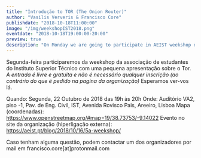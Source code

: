 ```yaml
---
title: "Introdução to TOR (The Onion Router)"
author: "Vasilis Ververis & Francisco Core"
publishdate: "2018-10-18T11:00:00"
image: "/img/weekshopIST2018.png"
eventdate: "2018-10-18T19:00:00-20:00"
preview: true
description: "On Monday we are going to participate in AEIST weekshop days and make a gentle presentation to Tor."
---
```


Segunda-feira participaremos da weekshop da associação de estudantes do Instituto Superior Técnico com uma pequena apresentação sobre o Tor.
*A entrada é livre e gratuita e não é necessário qualquer inscrição (ao contrário do que é pedido na pagina da organização)*
Esperamos ver-vos lá.

Quando: Segunda, 22 Outubro de 2018 das 19h às 20h
Onde: Auditório VA2, piso -1, Pav. de Eng. Civil, IST, Avenida Rovisco Pais, Areeiro, Lisboa
Mapa (coordenadas): https://www.openstreetmap.org/#map=19/38.73753/-9.14022
Evento no site da organização (hiperligação externa): https://aeist.pt/blog/2018/10/16/5a-weekshop/

Caso tenham alguma questão, podem contactar um dos organizadores por mail em francisco.core[at]protonmail.com
